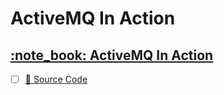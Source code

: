 # ActiveMQ In Action


## [:note_book: ActiveMQ In Action](https://www.manning.com/books/activemq-in-action)

- [ ] [:scroll: Source Code](https://github.com/bsnyder/activemq-in-action)
